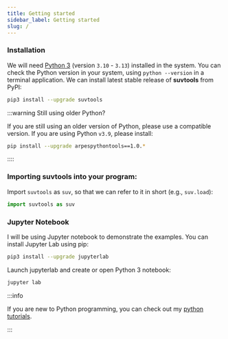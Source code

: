 ```yaml
---
title: Getting started
sidebar_label: Getting started
slug: /
---
```


### Installation

We will need [Python 3](https://www.python.org/) (version `3.10` - `3.13`)
installed in the system. You can check the Python version in your system, using
`python --version` in a terminal application. We can install latest stable
release of **suvtools** from PyPI:
```bash
pip3 install --upgrade suvtools
```

:::warning Still using older Python?

If you are still using an older version of Python, please use a compatible
version. If you are using Python `v3.9`, please install:

```bash
pip install --upgrade arpespythontools==1.0.*
```

::::

### Importing suvtools into your program:

Import `suvtools` as `suv`, so that we can refer to it in short (e.g.,
`suv.load`):
```python
import suvtools as suv
```

### Jupyter Notebook

I will be using Jupyter notebook to demonstrate the examples. You can install
Jupyter Lab using pip:

```bash
pip3 install --upgrade jupyterlab
```

Launch jupyterlab and create or open Python 3 notebook:
```bash
jupyter lab
```

:::info

If you are new to Python programming, you can check out my [python tutorials](
https://pranabdas.github.io/python-tutorial/).

:::
